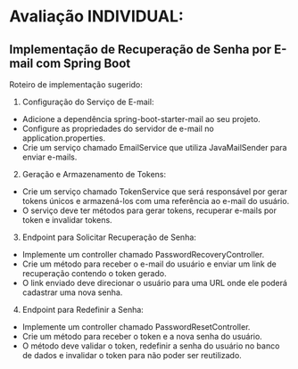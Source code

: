 # Avaliação INDIVIDUAL: 

## Implementação de Recuperação de Senha por E-mail com Spring Boot

Roteiro de implementação sugerido:

1. Configuração do Serviço de E-mail:
- Adicione a dependência spring-boot-starter-mail ao seu projeto.
- Configure as propriedades do servidor de e-mail no application.properties.
- Crie um serviço chamado EmailService que utiliza JavaMailSender para enviar
e-mails.


2. Geração e Armazenamento de Tokens:
- Crie um serviço chamado TokenService que será responsável por gerar tokens
únicos e armazená-los com uma referência ao e-mail do usuário.
- O serviço deve ter métodos para gerar tokens, recuperar e-mails por token e
invalidar tokens. 

3. Endpoint para Solicitar Recuperação de Senha:
- Implemente um controller chamado PasswordRecoveryController.
- Crie um método para receber o e-mail do usuário e enviar um link de recuperação
contendo o token gerado.
- O link enviado deve direcionar o usuário para uma URL onde ele poderá cadastrar
uma nova senha.


4. Endpoint para Redefinir a Senha:
- Implemente um controller chamado PasswordResetController.
- Crie um método para receber o token e a nova senha do usuário.
- O método deve validar o token, redefinir a senha do usuário no banco de dados e
invalidar o token para não poder ser reutilizado.